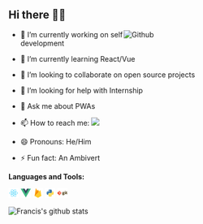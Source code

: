 ## Hi there 👋🏽

<!--

**akojif/akojif** is a ✨ _special_ ✨ repository because its `README.md` (this file) appears on your GitHub profile.

-->
<img width="55%" align="right" alt="Github" src="https://raw.githubusercontent.com/onimur/.github/master/.resources/git-header.svg" />

- 🔭 I’m currently working on self development 

- 🌱 I’m currently learning React/Vue

- 👯 I’m looking to collaborate on open source projects

- 🤔 I’m looking for help with Internship

- 💬 Ask me about PWAs

- 📫 How to reach me: <a href="https://twitter.com/intent/follow?screen_name=akoji_f&tw_p=followbutton"><img src="https://img.shields.io/twitter/follow/akoji_f?label=%40akoji_f&style=social"></a> 

- 😄 Pronouns: He/Him

- ⚡ Fun fact: An Ambivert

**Languages and Tools:**  

<code><img height="20" src="https://raw.githubusercontent.com/github/explore/80688e429a7d4ef2fca1e82350fe8e3517d3494d/topics/react/react.png"></code>
<code><img height="20" src="https://raw.githubusercontent.com/github/explore/80688e429a7d4ef2fca1e82350fe8e3517d3494d/topics/vue/vue.png"></code>
<code><img height="20" src="https://raw.githubusercontent.com/github/explore/80688e429a7d4ef2fca1e82350fe8e3517d3494d/topics/firebase/firebase.png"></code>
<code><img height="20" src="https://raw.githubusercontent.com/github/explore/80688e429a7d4ef2fca1e82350fe8e3517d3494d/topics/python/python.png"></code>
<code><img height="20" src="https://raw.githubusercontent.com/github/explore/80688e429a7d4ef2fca1e82350fe8e3517d3494d/topics/git/git.png"></code>

![Francis's github stats](https://github-readme-stats.vercel.app/api?username=akojif&show_icons=true&hide_border=true)
